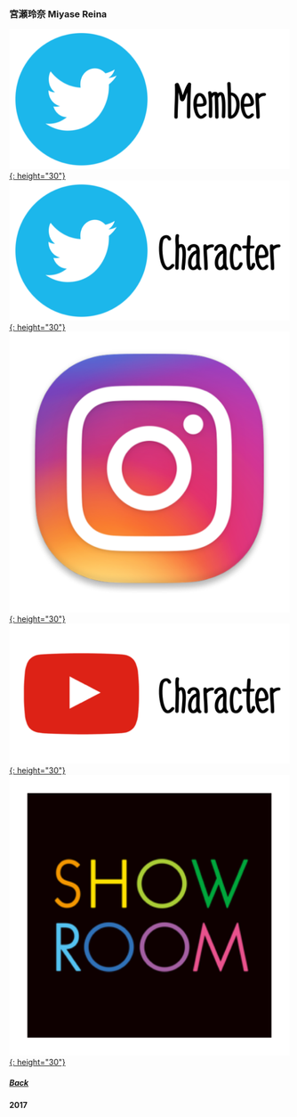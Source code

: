 ### 宮瀬玲奈 Miyase Reina 
[![twitter_@reinyan_0526](../../../Img/Icon_Twitter_Mem.PNG){: height="30"}](https://www.twitter.com/reinyan_0526) [![twitter_@tachikawaayaka](../../../Img/Icon_Twitter_Char.PNG){: height="30"}](https://twitter.com/_tachikawaayaka) [![instagram_@reinyan_0526](../../../Img/Icon_Instagram.PNG){: height="30"}](https://www.instagram.com/reinyan_0526/) [![youtube](../../../Img/Icon_Youtube_Char.PNG){: height="30"}](https://www.youtube.com/channel/UCBOZnTGPTpDI6RFXNcLhWuQ) [![showroom_digital_idol_9](../../../Img/Icon_Showroom.PNG){: height="30"}](https://www.showroom-live.com/room/profile?room_id=87726) 
##### [Back](../../../readme.md)

#### 2017
